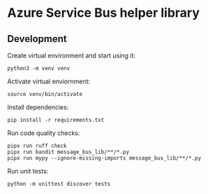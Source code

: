 # Azure Service Bus helper library


## Development

Create virtual environment and start using it:

```python3 -m venv venv```

Activate virtual enviornment:

```source venv/bin/activate```

Install dependencies:

```pip install -r requirements.txt```

Run code quality checks:

```
pipx run ruff check
pipx run bandit message_bus_lib/**/*.py
pipx run mypy --ignore-missing-imports message_bus_lib/**/*.py
```

Run unit tests:

```python -m unittest discover tests```
